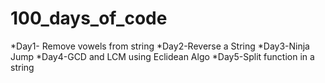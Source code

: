 # 100_days_of_code
*Day1- Remove vowels from string
*Day2-Reverse a String
*Day3-Ninja Jump 
*Day4-GCD and LCM using Eclidean Algo
*Day5-Split function in a string 
